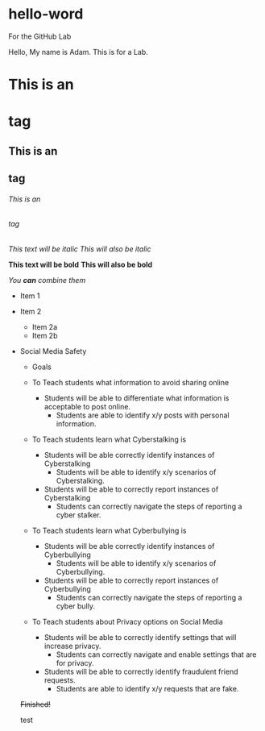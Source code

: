 # hello-word
For the GitHub Lab

Hello, My name is Adam. This is for a Lab. 


# This is an <h1> tag
## This is an <h2> tag
###### This is an <h6> tag
*This text will be italic*
_This will also be italic_

**This text will be bold**
__This will also be bold__

_You **can** combine them_
  
* Item 1
* Item 2
  * Item 2a
  * Item 2b
  
* Social Media Safety
	* Goals
	* To Teach students what information to avoid sharing online
		* Students will be able to differentiate what information is acceptable to post online.
			* Students are able to identify x/y posts with personal information.

	* To Teach students learn what Cyberstalking is
		* Students will be able correctly identify instances of Cyberstalking
			* Students will be able to identify x/y scenarios of Cyberstalking.
		* Students will be able to correctly report instances of Cyberstalking
			* Students can correctly navigate the steps of reporting a cyber stalker. 

	* To Teach students learn what Cyberbullying is
		* Students will be able correctly identify instances of Cyberbullying
			* Students will be able to identify x/y scenarios of Cyberbullying.
		* Students will be able to correctly report instances of Cyberbullying
			* Students can correctly navigate the steps of reporting a cyber bully.

	* To Teach students about Privacy options on Social Media
		* Students will be able to correctly identify settings that will increase privacy. 
			* Students can correctly navigate and enable settings that are for privacy. 
		* Students will be able to correctly identify fraudulent friend requests. 
			* Students are able to identify x/y requests that are fake.

  ~~Finished!~~
	
	test
